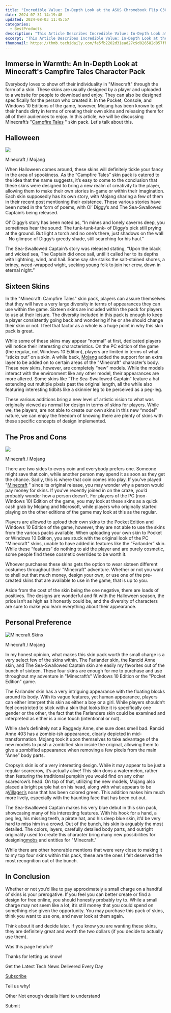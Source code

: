 ```yaml
---
title: "Incredible Value: In-Depth Look at the ASUS Chromebook Flip C302CA"
date: 2024-07-31 14:19:48
updated: 2024-08-03 11:45:57
categories:
  - BestProducts
description: "This Article Describes Incredible Value: In-Depth Look at the ASUS Chromebook Flip C302CA"
excerpt: "This Article Describes Incredible Value: In-Depth Look at the ASUS Chromebook Flip C302CA"
thumbnail: https://thmb.techidaily.com/fe5fb2202d31ead27c9d026582d857fbe91d9882cc06bf2431577eb2dc90df03.jpg
---
```


## Immerse in Warmth: An In-Depth Look at Minecraft's Campfire Tales Character Pack
 Everybody loves to show off their individuality in "Minecraft" through the form of a skin. These skins are usually designed by a player and uploaded to a website for people to download and enjoy. They can also be designed specifically for the person who created it. In the Pocket, Console, and Windows 10 Editions of the game, however, Mojang has been known to get their hands dirty in terms of creating their own skins and releasing them for all of their audiences to enjoy. In this article, we will be discussing MInecraft’s "[Campfire Tales](https://www.minecraft.net) " skin pack. Let's talk about this.

## Halloween

![](https://www.lifewire.com/thmb/6eBth_cNXyUbw7QNSSRjRVSyMg8=/1500x0/filters:no_upscale():max_bytes(150000):strip_icc():format(webp)/MC_Campfire_Tales_Blog_1024x576-58058f245f9b5805c27e632c.jpg)

Minecraft / Mojang

 When Halloween comes around, these skins will definitely tickle your fancy in the area of spookiness. As the “Campfire Tales” skin pack is catered to the idea that the name suggests, it’s easy to come to the conclusion that these skins were designed to bring a new realm of creativity to the player, allowing them to make their own stories in-game or within their imagination. Each skin supposedly has its own story, with Mojang sharing a few of them in their recent post mentioning their existence. These various stories have been noted in the form of poems, with Ol’ Diggy’s and The Sea-Swallowed Captain’s being released.

 Ol’ Diggy’s story has been noted as, “In mines and lonely caverns deep, you sometimes hear the sound: The tunk-tunk-tunk- of Diggy’s pick still prying at the ground. But light a torch and no one’s there, just shadows on the wall - No glimpse of Diggy’s greedy shade, still searching for his haul.”

 The Sea-Swallowed Captain’s story was released stating, “Upon the black and wicked sea, The Captain did once sail, until it called her to its depths with lightning, wind, and hail. Some say she stalks the salt-stained shores, a briney, weed-wrapped wight, seeking young folk to join her crew, down in eternal night.”

## Sixteen Skins

 In the "Minecraft: Campfire Tales" skin pack, players can assure themselves that they will have a very large diversity in terms of appearances they can use within the game. Sixteen skins are included within the pack for players to use at their leisure. The diversity included in this pack is enough to keep a player consistently going back and wondering if he or she should change their skin or not. I feel that factor as a whole is a huge point in why this skin pack is great.

 While some of these skins may appear “normal” at first, dedicated players will notice their interesting characteristics. On the PC edition of the game (the regular, not Windows 10 Edition), players are limited in terms of what “sticks out” on a skin. A while back, ​[Mojang](https://www.minecraft.net) added the support for an extra layer to be added on to certain areas of the "Minecraft" character’s body. These new skins, however, are completely “new” models. While the models interact with the environment like any other model, their appearances are more altered. Some skins like “The Sea-Swallowed Captain” feature a hat extending out multiple pixels past the original length, all the while also featuring interesting tidbits like a skinnier leg to be perceived as a peg-leg.

 These various additions bring a new level of artistic vision to what was originally viewed as normal for design in terms of skins for players. While we, the players, are not able to create our own skins in this new “model” nature, we can enjoy the freedom of knowing there are plenty of skins with these specific concepts of design implemented.

## The Pros and Cons

![](https://www.lifewire.com/thmb/6T6cL28OPsm_1U5VPkd6PBwgMIE=/1500x0/filters:no_upscale():max_bytes(150000):strip_icc():format(webp)/headless-haunter-580590743df78cbc2843ddb2.png)

Minecraft / Mojang

 There are two sides to every coin and everybody prefers one. Someone might save that coin, while another person may spend it as soon as they get the chance. Sadly, this is where that coin comes into play. If you’ve played "[Minecraft](https://www.lifewire.com/what-is-minecraft-2363311) " since its original release, you may wonder why a person would pay money for skins. If you’ve recently joined in on the craze, you’d probably wonder how a person doesn’t. For players of the PC (non-Windows 10) Edition of the game, you may look at these skins as a quick cash grab by Mojang and Microsoft, while players who originally started playing on the other editions of the game may look at this as the regular.

 Players are allowed to upload their own skins to the Pocket Edition and Windows 10 Edition of the game, however, they are not able to use the skins from the various packs available. When uploading your own skin to Pocket or Windows 10 Edition, you are stuck with the original look of the PC "Minecraft" skins, unable to have added in features like the “Farlander” skin. While these “features” do nothing to aid the player and are purely cosmetic, some people find these cosmetic overrides to be worth it.

 Whoever purchases these skins gets the option to wear sixteen different costumes throughout their "Minecraft" adventure. Whether or not you want to shell out that much money, design your own, or use one of the pre-created skins that are available to use in the game, that is up to you.

 Aside from the cost of the skin being the one negative, there are loads of positives. The designs are wonderful and fit with the Halloween season, the price isn’t as high as it honestly could be, and the diversity of characters are sure to make you learn everything about their appearance.

## Personal Preference

![Minecraft Skins](https://www.lifewire.com/thmb/kTjWZONU4iWrxUPn3I5oAzkumkE=/1500x0/filters:no_upscale():max_bytes(150000):strip_icc():format(webp)/farlander-5805908a3df78cbc2843de47.png)

Minecraft / Mojang

 In my honest opinion, what makes this skin pack worth the small charge is a very select few of the skins within. The Farlander skin, the Rancid Anne skin, and The Sea-Swallowed Captain skin are easily my favorites out of the bunch of sixteen. These four skins are enough for me to purchase and use throughout my adventure in "Minecraft’s" Windows 10 Edition or the "Pocket Edition" game.

 The Farlander skin has a very intriguing appearance with the floating blocks around its body. With its vague features, yet human appearance, players can either interpret this skin as either a boy or a girl. While players shouldn’t feel constricted to stick with a skin that looks like it is specifically one gender or the other, the fact that the Farlanders skin could be examined and interpreted as either is a nice touch (intentional or not).

 While she’s definitely not a Raggedy Anne, she sure does smell bad. Rancid Anne 403 has a zombie-ish appearance, clearly depicted in mid-transformation. Mojang took it upon themselves to take advantage of the new models to push a zombified skin inside the original, allowing them to give a zombified appearance when removing a few pixels from the main “Anne” body parts.

 Cropsy’s skin is of a very interesting design. While it may appear to be just a regular scarecrow, it’s actually alive! This skin dons a watermelon, rather than featuring the traditional pumpkin you would find on any other scarecrow’s head. On top of that, utilizing the new models, Mojang also placed a bright purple hat on his head, along with what appears to be a[Villager’s](https://www.lifewire.com/minecraft-mobs-explained-villagers-2363338) nose that has been colored green. This addition makes him much more lively, especially with the haunting face that has been cut out.

 The Sea-Swallowed Captain makes his very blue debut in this skin pack, showcasing many of his interesting features. With his hook for a hand, a peg leg, his missing teeth, a pirate hat, and his deep blue skin, it’d be very hard to miss him in a crowd. Out of the bunch, his skin is arguably the most detailed. The colors, layers, carefully detailed body parts, and outright originality used to create this character bring many new possibilities for designing[mobs](https://www.lifewire.com/minecraft-mobs-explained-creepers-2363323) and entities for "Minecraft."

 While there are other honorable mentions that were very close to making it to my top four skins within this pack, these are the ones I felt deserved the most recognition out of the bunch.

## In Conclusion

 Whether or not you’d like to pay approximately a small charge on a handful of skins is your prerogative. If you feel you can better create or find a design for free online, you should honestly probably try to. While a small charge may not seem like a lot, it’s still money that you could spend on something else given the opportunity. You may purchase this pack of skins, think you want to use one, and never look at them again.

 Think about it and decide later. If you know you are wanting these skins, they are definitely great and worth the two dollars (if you decide to actually use them).

Was this page helpful?

Thanks for letting us know!

 Get the Latest Tech News Delivered Every Day

[Subscribe](https://www.lifewire.com/#)

Tell us why!

 Other  Not enough details  Hard to understand

 Submit

<ins class="adsbygoogle"
     style="display:block"
     data-ad-format="autorelaxed"
     data-ad-client="ca-pub-7571918770474297"
     data-ad-slot="1223367746"></ins>



<ins class="adsbygoogle"
     style="display:block"
     data-ad-client="ca-pub-7571918770474297"
     data-ad-slot="8358498916"
     data-ad-format="auto"
     data-full-width-responsive="true"></ins>
